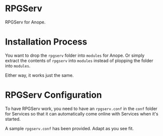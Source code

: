 # RPGServ
RPGServ for Anope.

# Installation Process

You want to drop the `rpgserv` folder into `modules` for Anope. Or simply extract the contents of `rpgserv` into `modules` instead of plopping the folder into `modules`.

Either way, it works just the same.

# RPGServ Configuration

To have RPGServ work, you need to have an `rpgserv.conf` in the `conf` folder for Services so that it can automatically come online with Services when it's started.

A sample `rpgserv.conf` has been provided. Adapt as you see fit.
